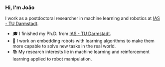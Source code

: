 ### Hi, I'm João

I work as a postdoctoral researcher in machine learning and robotics at [IAS - TU Darmstadt](https://www.ias.informatik.tu-darmstadt.de/Main/LandingPage?from=Main.HomePage).
- 🎓 I finished my Ph.D. from [IAS - TU Darmstadt](https://www.ias.informatik.tu-darmstadt.de/Main/LandingPage?from=Main.HomePage).
- 🔭 I work on embedding robots with learning algorithms to make them more capable to solve new tasks in the real world.
- 📚 My research interests lie in machine learning and reinforcement learning applied to robot manipulation.



<!--
**jacarvalho/jacarvalho** is a ✨ _special_ ✨ repository because its `README.md` (this file) appears on your GitHub profile.

Here are some ideas to get you started:

- 🔭 I’m currently working on ...
- 🌱 I’m currently learning ...
- 👯 I’m looking to collaborate on ...
- 🤔 I’m looking for help with ...
- 💬 Ask me about ...
- 📫 How to reach me: ...
- 😄 Pronouns: ...
- ⚡ Fun fact: ...
-->
